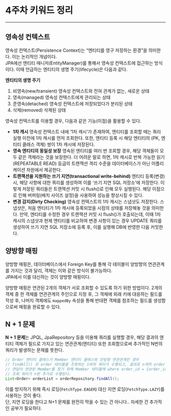 # 4주차 키워드 정리

---

## 영속성 컨텍스트
영속성 컨텍스트(Persistence Context)는 “엔티티를 영구 저장하는 환경”을 의미한다. 이는 논리적인 개념이다.
<br />JPA에선 엔티티 매니저(EntityManager)를 통해서 영속성 컨텍스트에 접근하는 방식이다. 이때 언급하는 엔티티의 생명 주기(lifecycle)은 다음과 같다.

**엔티티의 생명 주기**
1. 비영속(new/transient)
   영속성 컨텍스트와 전혀 관계가 없는, 새로운 상태
2. 영속(managed)
   영속성 컨텍스트에게 관리되는 상태
3. 준영속(detached)
   영속성 컨텍스트에 저장되었다가 분리된 상태
4. 삭제(removed)
   삭제된 상태

영속성 컨텍스트를 이용할 경우, 다음과 같은 기능(이점)을 활용할 수 있다.

- **1차 캐시**
  영속성 컨텍스트 내에 ‘1차 캐시’가 존재하여, 엔티티를 조회할 때는 쿼리 실행 이전에 1차 캐시를 먼저 조회한다. 
  또한, 엔티티 등록 시 해당 엔티티의 (PK, 엔티티 클래스 객체) 쌍이 1차 캐시에 저장된다.
- **영속 엔티티의 동일성 보장**
  영속된 엔티티를 여러 번 조회할 경우, 해당 객체들이 모두 같은 객체라는 것을 보장한다.
  더 어려운 말로 하면, 1차 캐시로 반복 가능한 읽기(REPEATABLE READ) 등급의 트랜잭션 격리 수준을
  데이터베이스가 아닌 어플리케이션 차원에서 제공한다.
- **트랜잭션을 지원하는 쓰기 지연(transactional write-behind)**
  엔티티 등록(변경) 시, 해당 사항에 대한 쿼리를 생성하여 이를 ‘쓰기 지연 SQL 저장소’에 저장한다.
  이렇게 저장된 쿼리들은 트랜잭션 커밋 시 flush()로 인해 모두 실행된다.
  해당 이점으로 인해 버퍼링(배치 사이즈 설정)을 사용하여 성능을 향상시킬 수 있다.
- **변경 감지(Dirty Checking)**
  영속성 컨텍스트의 1차 캐시는 스냅샷도 저장한다. 스냅샷은, 처음 엔티티가 1차 캐시에 등록되었을 시점의 
  상태를 저장해놓 것을 의미한다. 만약, 엔티티를 수정한 경우 트랜잭션 커밋 시 flush()가 호출되는데, 
  이때 1차 캐시의 스냅샷과 현재 엔티티를 비교하여 변경 사항이 있는 경우 UPDATE 쿼리를 생성하여 
  쓰기 지연 SQL 저장소에 등록 후, 이를 실행해 DB에 반영한 다음 커밋한다.

## 양방향 매핑
양방향 매핑은, 데이터베이스에서 Foreign Key를 통해 각 테이블이 양방향의 연관관계를 가지는 것과 달리, 객체는 이와 같은 방식이 불가능하다.
<br />JPA에서 이를 대신하는 것이 양방향 매핑이다.

양방향 매핑은 연관된 2개의 객체가 서로 조회할 수 있도록 하기 위한 방법이다. 2개의 객체 중 한 객체를 연관관계의 주인으로 
지정 후, 그 객체에 외래 키에 대응하는 필드를 작성 후, 나머지 객체에도 `mappedBy` 속성을 통해 반대편 객체를 참조하는 
필드를 생성함으로써 매핑을 완료할 수 있다.

## N + 1 문제
**N + 1 문제**는 JPQL, JpaRepository 등을 이용해 쿼리를 실행할 경우, 해당 결과의 엔티티 객체가 필드로 가지고 있는 연관관계(엔티티) 또한 조회함으로써 추가적인 N번의 쿼리가 발생하는 문제를 뜻한다.

```java
// Order 엔티티 클래스가 Member 엔티티 클래스와 단방향 연관관계인 경우
// findAll() 로 order 테이블을 조회하는 1버의 쿼리가 수행되고, 결과로 n개의 order가 왔다.
// 연달아 연관된 Member를 찾기 위해 Member 테이블에 where order_id = {order_id}
// 조회 쿼리가 n번 추가로 수행된다.
List<Order> orderList = orderRepository.findAll();
```

이를 방지하기 위해 즉시 로딩(`FetchType.EAGER`) 대신 지연 로딩(`FetchType.LAZY`)를 사용하는 것이 좋다.
<br />단, 지연 로딩을 한다고 N+1 문제를 완전히 막을 수 있는 건 아니다.. 자세한 건 추가적인 공부가 필요하다.
